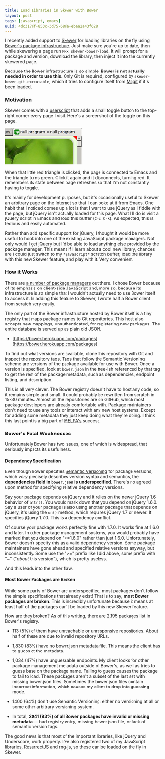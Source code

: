 ```yaml
---
title: Load Libraries in Skewer with Bower
layout: post
tags: [javascript, emacs]
uuid: 4dc317df-853c-3d75-68da-ebaa2a43f628
---
```


I recently added support to [Skewer][skewer] for loading libraries on
the fly using [Bower's package infrastructure][bower]. Just make sure
you're up to date, then while skewering a page run `M-x
skewer-bower-load`. It will prompt for a package and version, download
the library, then inject it into the currently skewered page.

Because the Bower infrastructure is so simple, **Bower is not actually
needed in order to use this.** Only Git is required, configured by
`skewer-bower-git-executable`, which it tries to configure itself from
[Magit][magit] if it's been loaded.

### Motivation

Skewer comes with a [userscript][gm] that adds a small toggle button
to the top-right corner every page I visit. Here's a screenshot of the
toggle on this page.

![](/img/screenshot/skewer-toggle.png)

When that little red triangle is clicked, the page is connected to
Emacs and the triangle turns green. Click it again and it disconnects,
turning red. It remembers its state between page refreshes so that I'm
not constantly having to toggle.

It's mainly for development purposes, but it's occasionally useful to
Skewer an arbitrary page on the Internet so that I can poke at it from
Emacs. One habit that I noticed comes up a lot is that I want to use
jQuery as I fiddle with the page, but jQuery isn't actually loaded for
this page. What I'll do is visit a jQuery script in Emacs and load
this buffer (`C-c C-k`). As expected, this is tedious and easily
automated.

Rather than add specific support for jQuery, I thought it would be
more useful to hook into one of the existing JavaScript package
managers. Not only would I get jQuery but I'd be able to load anything
else provided by the package manager. This means if I learn about a
cool new library, chances are I could just switch to my `*javascript*`
scratch buffer, load the library with this new Skewer feature, and
play with it. Very convenient.

### How it Works

There are [a number of package managers][managers] out there. I chose
Bower because of its emphasis on client-side JavaScript and, more so,
because its infrastructure is *so* simple that I wouldn't actually
need to use Bower itself to access it. In adding this feature to
Skewer, I wrote half a Bower client from scratch very easily.

The only part of the Bower infrastructure hosted by Bower itself is a
tiny registry that maps package names to Git repositories. This host
also accepts new mappings, unauthenticated, for registering new
packages. The entire database is served up as plain old JSON.

 * [https://bower.herokuapp.com/packages](https://bower.herokuapp.com/packages)

To find out what versions are available, clone this repository with
Git and inspect the repository tags. Tags that follow the
[Semantic Versioning][semver] scheme are versions of the package
available for use with Bower. Once a version is specified, look at
`bower.json` in the tree-ish referenced by that tag to get the rest of
the package metadata, such as dependencies, endpoint listing, and
description.

This is all very clever. The Bower registry doesn't have to host any
code, so it remains simple and small. It could probably be rewritten
from scratch in 15-30 minutes. Almost all the repositories are on
GitHub, which most package developers are already comfortable with.
Package maintainers don't need to use any tools or interact with any
new host systems. Except for adding some metadata they just keep doing
what they're doing. I think this last point is a big part of
[MELPA's][melpa] success.

### Bower's Fatal Weaknesses

Unfortunately Bower has two issues, one of which is widespread, that
seriously impacts its usefulness.

#### Dependency Specification

Even though Bower specifies [Semantic Versioning][semver] for package
versions, which *very* precisely describes version syntax and
semantics, the **dependencies field in `bower.json` is
underspecified**. There's no agreed upon method for specifying
relative dependency versions.

Say your package depends on jQuery and it relies on the newer jQuery
1.6 behavior of `attr()`. You would mark down that you depend on
jQuery 1.6.0. Say a user of your package is also using another package
that depends on jQuery, it's using the `on()` method, which requires
jQuery 1.7 or newer. It specifies jQuery 1.7.0. This is a dependency
conflict.

Of course your package works perfectly fine with 1.7.0. It works fine
at 1.6.0 and later. In other package management systems, you would
probably have marked that you depend on ">=1.6.0" rather than just
1.6.0. Unfortunately, Bower doesn't specify this as a valid dependency
version. Some package maintainers have gone ahead and specified
relative versions anyway, but inconsistently. Some use the ">=" prefix
like I did above, some prefix with "~" ("*about* this version"), which
is pretty useless.

And this leads into the other flaw.

#### Most Bower Packages are Broken

While some parts of Bower are underspecified, most packages don't
follow the simple specifications that already exist! That is to say,
**most Bower packages are broken**. This is incredibly unfortunate
because it means at least half of the packages can't be loaded by this
new Skewer feature.

How are they broken? As of this writing, there are 2,195 packages list
in Bower's registry.

 * 113 (5%) of them have unreachable or unresponsive repositories.
   About half of these are due to invalid repository URLs.

 * 1,830 (83%) have no bower.json metadata file. This means the client
   has to guess at the metadata.

 * 1,034 (47%) have unguessable endpoints. My client looks for other
   package management metadata outside of Bower's, as well as tries to
   guess base on the package name. Failing to guess causes the package
   to fail to load. These packages aren't a subset of the last set
   with missing bower.json files. Sometimes the bower.json files
   contain incorrect information, which causes my client to drop into
   guessing mode.

 * 1400 (64%) don't use Semantic Versioning: either no versioning at
   all or some other arbitrary versioning system.

 * In total, **2041 (93%) of all Bower packages have invalid or
   missing metadata** — bad registry entry, missing bower.json file,
   or lack of semantic version tags.

The good news is that most of the important libraries, like jQuery and
Underscore, work properly. I've also registered two of my JavaScript
libraries, [ResurrectJS][resurrect] and [rng-js][rng], so these can be
loaded on the fly in Skewer.


[bower]: https://github.com/bower/bower
[semver]: http://semver.org/
[skewer]: /blog/2012/10/31/
[magit]: https://github.com/magit/magit
[gm]: http://en.wikipedia.org/wiki/Greasemonkey
[managers]: http://wp.me/p2UXnc-f
[melpa]: http://melpa.milkbox.net/
[resurrect]: /blog/2013/03/28/
[rng]: /blog/2013/03/25/
